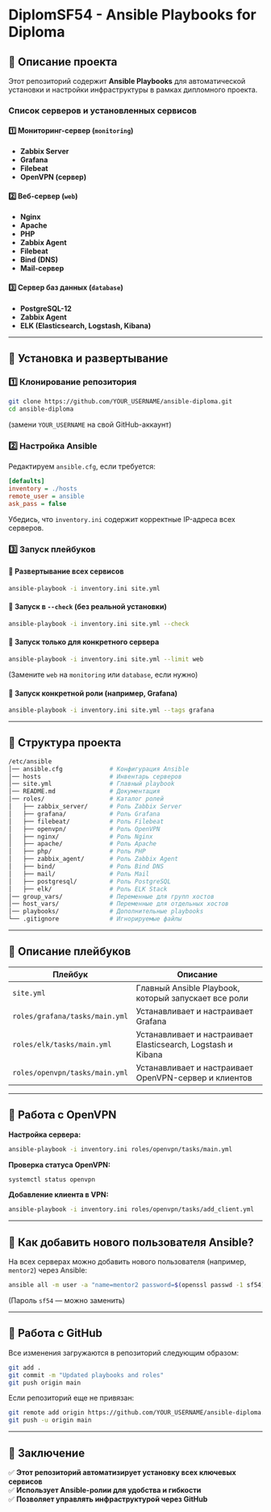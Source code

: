 # DiplomSF54 - Ansible Playbooks for Diploma

## 📌 Описание проекта
Этот репозиторий содержит **Ansible Playbooks** для автоматической установки и настройки инфраструктуры в рамках дипломного проекта.  

### **Список серверов и установленных сервисов**
#### **1️⃣ Мониторинг-сервер (`monitoring`)**
- **Zabbix Server**
- **Grafana**
- **Filebeat**
- **OpenVPN (сервер)**

#### **2️⃣ Веб-сервер (`web`)**
- **Nginx**
- **Apache**
- **PHP**
- **Zabbix Agent**
- **Filebeat**
- **Bind (DNS)**
- **Mail-сервер**

#### **3️⃣ Сервер баз данных (`database`)**
- **PostgreSQL-12**
- **Zabbix Agent**
- **ELK (Elasticsearch, Logstash, Kibana)**

---

## 📌 Установка и развертывание

### **1️⃣ Клонирование репозитория**
```bash
git clone https://github.com/YOUR_USERNAME/ansible-diploma.git
cd ansible-diploma
```
(замени `YOUR_USERNAME` на свой GitHub-аккаунт)

### **2️⃣ Настройка Ansible**
Редактируем `ansible.cfg`, если требуется:
```ini
[defaults]
inventory = ./hosts
remote_user = ansible
ask_pass = false
```
Убедись, что `inventory.ini` содержит корректные IP-адреса всех серверов.

### **3️⃣ Запуск плейбуков**
#### 🔹 **Развертывание всех сервисов**
```bash
ansible-playbook -i inventory.ini site.yml
```
#### 🔹 **Запуск в `--check` (без реальной установки)**
```bash
ansible-playbook -i inventory.ini site.yml --check
```
#### 🔹 **Запуск только для конкретного сервера**
```bash
ansible-playbook -i inventory.ini site.yml --limit web
```
(Замените `web` на `monitoring` или `database`, если нужно)

#### 🔹 **Запуск конкретной роли (например, Grafana)**
```bash
ansible-playbook -i inventory.ini site.yml --tags grafana
```

---

## 📌 Структура проекта
```bash
/etc/ansible
│── ansible.cfg             # Конфигурация Ansible
│── hosts                   # Инвентарь серверов
│── site.yml                # Главный playbook
│── README.md               # Документация
│── roles/                  # Каталог ролей
│   ├── zabbix_server/      # Роль Zabbix Server
│   ├── grafana/            # Роль Grafana
│   ├── filebeat/           # Роль Filebeat
│   ├── openvpn/            # Роль OpenVPN
│   ├── nginx/              # Роль Nginx
│   ├── apache/             # Роль Apache
│   ├── php/                # Роль PHP
│   ├── zabbix_agent/       # Роль Zabbix Agent
│   ├── bind/               # Роль Bind DNS
│   ├── mail/               # Роль Mail
│   ├── postgresql/         # Роль PostgreSQL
│   ├── elk/                # Роль ELK Stack
│── group_vars/             # Переменные для групп хостов
│── host_vars/              # Переменные для отдельных хостов
│── playbooks/              # Дополнительные playbooks
└── .gitignore              # Игнорируемые файлы
```

---

## 📌 Описание плейбуков

| **Плейбук**    | **Описание** |
|---------------|-------------|
| `site.yml` | Главный Ansible Playbook, который запускает все роли |
| `roles/grafana/tasks/main.yml` | Устанавливает и настраивает Grafana |
| `roles/elk/tasks/main.yml` | Устанавливает и настраивает Elasticsearch, Logstash и Kibana |
| `roles/openvpn/tasks/main.yml` | Устанавливает и настраивает OpenVPN-сервер и клиентов |

---

## 📌 Работа с OpenVPN
**Настройка сервера:**
```bash
ansible-playbook -i inventory.ini roles/openvpn/tasks/main.yml
```
**Проверка статуса OpenVPN:**
```bash
systemctl status openvpn
```
**Добавление клиента в VPN:**
```bash
ansible-playbook -i inventory.ini roles/openvpn/tasks/add_client.yml
```

---

## 📌 Как добавить нового пользователя Ansible?
На всех серверах можно добавить нового пользователя (например, `mentor2`) через Ansible:
```bash
ansible all -m user -a "name=mentor2 password=$(openssl passwd -1 sf54) shell=/bin/bash" --become
```
(Пароль `sf54` — можно заменить)

---

## 📌 Работа с GitHub
Все изменения загружаются в репозиторий следующим образом:
```bash
git add .
git commit -m "Updated playbooks and roles"
git push origin main
```

Если репозиторий еще не привязан:
```bash
git remote add origin https://github.com/YOUR_USERNAME/ansible-diploma.git
git push -u origin main
```

---

## 📌 Заключение
✅ **Этот репозиторий автоматизирует установку всех ключевых сервисов**  
✅ **Использует Ansible-ролии для удобства и гибкости**  
✅ **Позволяет управлять инфраструктурой через GitHub**  

